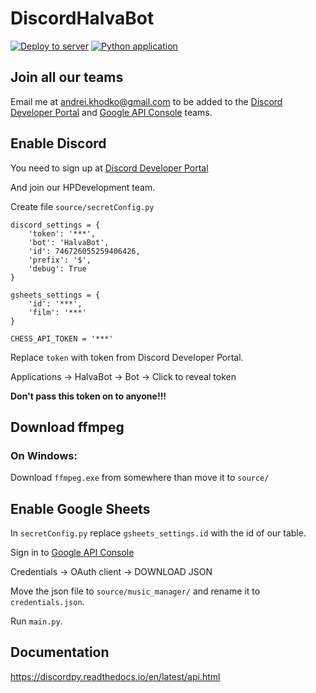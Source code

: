 # DiscordHalvaBot
[![Deploy to server](https://github.com/HalvaPovidlo/DiscordHalvaBot/actions/workflows/deployment.yml/badge.svg)](https://github.com/HalvaPovidlo/DiscordHalvaBot/actions/workflows/deployment.yml) [![Python application](https://github.com/HalvaPovidlo/DiscordHalvaBot/actions/workflows/python-app.yml/badge.svg)](https://github.com/HalvaPovidlo/DiscordHalvaBot/actions/workflows/python-app.yml)


## Join all our teams

Email me at andrei.khodko@gmail.com to be added to the [Discord Developer Portal](https://discord.com/developers/applications) and [Google API Console](https://console.developers.google.com) teams.

## Enable Discord

You need to sign up at [Discord Developer Portal](https://discord.com/developers/applications)

And join our HPDevelopment team.

Create file `source/secretConfig.py`

```
discord_settings = {
    'token': '***',
    'bot': 'HalvaBot',
    'id': 746726055259406426,
    'prefix': '$',
    'debug': True
}

gsheets_settings = {
    'id': '***',
    'film': '***'
}

CHESS_API_TOKEN = '***'
```
Replace `token` with token from Discord Developer Portal.

Applications -> HalvaBot -> Bot -> Click to reveal token

**Don't pass this token on to anyone!!!**

## Download ffmpeg
### On Windows:
Download `ffmpeg.exe` from somewhere than move it to `source/`

## Enable Google Sheets

In `secretConfig.py` replace `gsheets_settings.id` with the id of our table.

Sign in to [Google API Console](https://console.developers.google.com) 

Credentials -> OAuth client -> DOWNLOAD JSON

Move the json file to `source/music_manager/` and rename it to `credentials.json`.

Run `main.py`.

## Documentation

https://discordpy.readthedocs.io/en/latest/api.html
